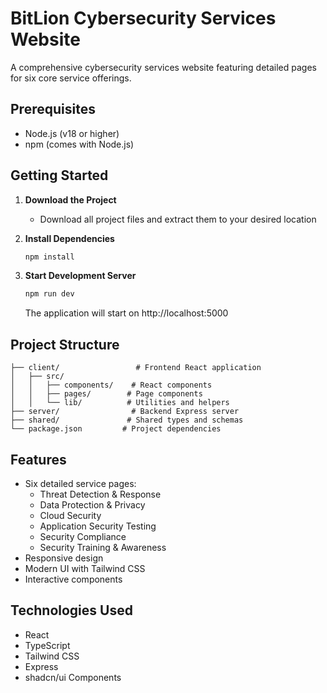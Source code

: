 # BitLion Cybersecurity Services Website

A comprehensive cybersecurity services website featuring detailed pages for six core service offerings.

## Prerequisites

- Node.js (v18 or higher)
- npm (comes with Node.js)

## Getting Started

1. **Download the Project**
   - Download all project files and extract them to your desired location

2. **Install Dependencies**
   ```bash
   npm install
   ```

3. **Start Development Server**
   ```bash
   npm run dev
   ```
   The application will start on http://localhost:5000

## Project Structure

```
├── client/                 # Frontend React application
│   ├── src/
│   │   ├── components/    # React components
│   │   ├── pages/        # Page components
│   │   └── lib/          # Utilities and helpers
├── server/                # Backend Express server
├── shared/               # Shared types and schemas
└── package.json         # Project dependencies
```

## Features

- Six detailed service pages:
  - Threat Detection & Response
  - Data Protection & Privacy
  - Cloud Security
  - Application Security Testing
  - Security Compliance
  - Security Training & Awareness
- Responsive design
- Modern UI with Tailwind CSS
- Interactive components

## Technologies Used

- React
- TypeScript
- Tailwind CSS
- Express
- shadcn/ui Components
